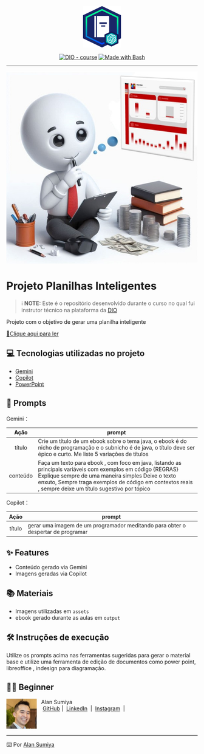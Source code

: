 <p align="center">
    <img width="100" src=" assets/banner.png">
</p>


<p align="center">
<a href="https://dio.me/"><img src="https://img.shields.io/badge/DIO-Course-28DA77?logo=youtube" alt="DIO - course"></a>
<a href="https://www.gnu.org/software/bash/" title="Go to Bash homepage"><img src="https://img.shields.io/badge/Prompt-Project-blue?logo=gnu-bash&amp;logoColor=white" alt="Made with Bash"></a></p>

-------


<p align="center">
<img 
    src="./assets/cover.jpg"
    width="800"  
/>
</p>

# Projeto Planilhas Inteligentes


 > ℹ️ **NOTE:** Este é o repositório desenvolvido durante o curso no qual fui instrutor técnico na plataforma da [DIO](https://dio.me)

Projeto com o objetivo de gerar uma planilha inteligente

<a href="https://github.com/alansumiya/prompts-recipe-to-create-a-ebook/blob/main/output/Capa%20Ebook.pdf" title="View PDF now"> 📕Clique aqui para ler</a>

## 💻 Tecnologias utilizadas no projeto

- [Gemini](https://gemini.google.com) 
- [Copilot](https://copilot.microsoft.com)
- [PowerPoint](https://www.microsoft.com/en/microsoft-365/powerpoint)

## 🧠 Prompts


Gemini：

|   Ação   | prompt                                                                                                                                                                                                                                                                         |
| :------: | ------------------------------------------------------------------------------------------------------------------------------------------------------------------------------------------------------------------------------------------------------------------------------ |
|  título  | Crie um título de um ebook sobre o tema java, o ebook é do nicho de programação e o subnicho é de java, o título deve ser épico e curto. Me liste 5 variações de títulos                                                        |
| conteúdo | Faça um texto para ebook , com foco em java, listando as principais variáveis com exemplos em código {REGRAS} Explique sempre de uma maneira simples Deixe o texto enxuto, Sempre traga exemplos de código em contextos reais , sempre deixe um título sugestivo por tópico |


Copilot：

|  Ação  | prompt                                                                                 |
| :----: | -------------------------------------------------------------------------------------- |
| título | gerar uma imagem de um programador meditando para obter o despertar de programar       |

## ✨ Features

- Conteúdo gerado via Gemini
- Imagens geradas via Copilot

## 📚 Materiais

- Imagens utilizadas em `assets`
- ebook gerado durante as aulas em `output`

## 🛠️ Instruções de execução

Utilize os prompts acima nas ferramentas sugeridas para gerar o material base e utilize uma ferramenta de edição de documentos como power point, libreoffice , indesign para diagramação.

## 👨‍💻 Beginner

<p>
    <img 
      align=left 
      margin=10 
      width=80 
      src="./profile/FB_IMG_1680575117203.jpg"
    />
    <p>&nbsp&nbsp&nbspAlan Sumiya<br>
    &nbsp&nbsp&nbsp
    <a href="https://github.com/alansumiya">
    GitHub</a>&nbsp;|&nbsp;
    <a href="https://www.linkedin.com/in/alan-sumiya/">LinkedIn</a>
&nbsp;|&nbsp;
    <a href="https://www.instagram.com/alansumiya/">
    Instagram</a>
&nbsp;|&nbsp;</p>
</p>
<br/><br/>
<p>

---

⌨️ Por [Alan Sumiya](https://github.com/alansumiya)
